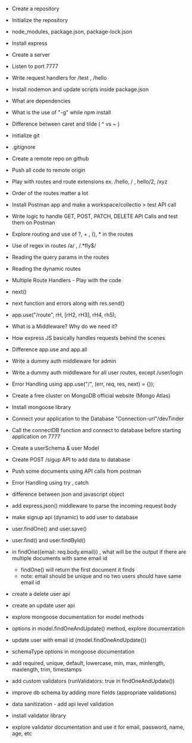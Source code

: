 - Create a repository
- Initialize the repository
- node_modules, package.json, package-lock.json
- Install express
- Create a server
- Listen to port 7777
- Write request handlers for /test , /hello
- Install nodemon and update scripts inside package.json
- What are dependencies
- What is the use of "-g" while npm install
- Difference between caret and tilde ( ^ vs ~ )
- initialize git
- .gitignore
- Create a remote repo on github
- Push all code to remote origin
- Play with routes and route extensions ex. /hello, / , hello/2, /xyz
- Order of the routes matter a lot
- Install Postman app and make a workspace/collectio > test API call
- Write logic to handle GET, POST, PATCH, DELETE API Calls and test them on Postman
- Explore routing and use of ?, + , (), \* in the routes
- Use of regex in routes /a/ , /.\*fly$/
- Reading the query params in the routes
- Reading the dynamic routes
- Multiple Route Handlers - Play with the code
- next()
- next function and errors along with res.send()
- app.use("/route", rH, [rH2, rH3], rH4, rh5);
- What is a Middleware? Why do we need it?
- How express JS basically handles requests behind the scenes
- Difference app.use and app.all
- Write a dummy auth middleware for admin
- Write a dummy auth middleware for all user routes, except /user/login
- Error Handling using app.use("/", (err, req, res, next) = {});
- Create a free cluster on MongoDB official website (Mongo Atlas)
- Install mongoose library
- Connect your application to the Database "Connection-url"/devTinder
- Call the connectDB function and connect to database before starting application on 7777
- Create a userSchema & user Model
- Create POST /sigup API to add data to database
- Push some documents using API calls from postman
- Error Handling using try , catch

- difference between json and javascript object
- add express.json() middleware to parse the incoming request body
- make signup api (dynamic) to add user to database
- user.findOne() and user.save()
- user.find() and user.findById()
- in findOne({email: req.body.email}) , what will be the output if there are multiple documents with same email id
  - findOne() will return the first document it finds
  - note: email should be unique and no two users should have same email id
- create a delete user api
- create an update user api
- explore mongoose documentation for model methods
- options in model.findOneAndUpdate() method, explore documentation
- update user with email id (model.findOneAndUpdate())

- schemaType options in mongoose documentation
- add required, unique, default, lowercase, min, max, minlength, maxlength, trim, timestamps
- add custom validators (runValidators: true in findOneAndUpdate())
- improve db schema by adding more fields (appropriate validations)

- data sanitization - add api level validation
- install validator library
- explore validator documentation and use it for email, password, name, age, etc

